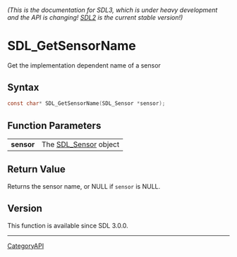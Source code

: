 ###### (This is the documentation for SDL3, which is under heavy development and the API is changing! [SDL2](https://wiki.libsdl.org/SDL2/) is the current stable version!)
# SDL_GetSensorName

Get the implementation dependent name of a sensor

## Syntax

```c
const char* SDL_GetSensorName(SDL_Sensor *sensor);

```

## Function Parameters

|                |                                     |
| -------------- | ----------------------------------- |
| **sensor**     | The [SDL_Sensor](SDL_Sensor.md) object |

## Return Value

Returns the sensor name, or NULL if `sensor` is NULL.

## Version

This function is available since SDL 3.0.0.

----
[CategoryAPI](CategoryAPI.md)

